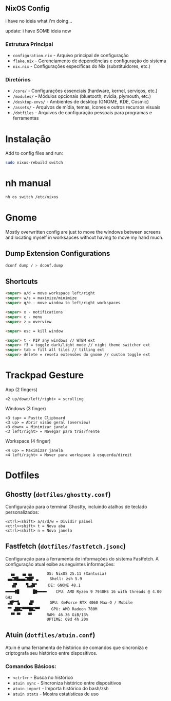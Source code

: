 ## NixOS Config

i have no ideia what i'm doing...

update: i have SOME ideia now

### Estrutura Principal
- `configuration.nix` - Arquivo principal de configuração
- `flake.nix` - Gerenciamento de dependências e configuração do sistema
- `nix.nix` - Configurações específicas do Nix (substituidores, etc.)

### Diretórios
- `/core/` - Configurações essenciais (hardware, kernel, serviços, etc.)
- `/modules/` - Módulos opcionais (bluetooth, nvidia, plymouth, etc.)
- `/desktop-envs/` - Ambientes de desktop (GNOME, KDE, Cosmic)
- `/assets/` - Arquivos de mídia, temas, ícones e outros recursos visuais
- `/dotfiles` - Arquivos de configuração pessoais para programas e ferramentas

# Instalação

Add to config files and run:

```sh
sudo nixos-rebuild switch
```

# nh manual

```sh 
nh os switch /etc/nixos
```

# Gnome
Mostly overwritten config are just to move the windows between screens and locating myself in worksapces without having to move my hand much.

## Dump Extension Configurations

```sh
dconf dump / > dconf.dump
```

## Shortcuts
```md
<super> a/d = move workspace left/right
<super> w/s = maximize/minimize
<super> q/e - move window to left/right workspaces

<super> x - notifications
<super> c - menu
<super> z = overview

<super> esc = kill window

<super> t - PIP any windows // WTBM ext
<super> f3 = toggle dark/light mode // night theme switcher ext
<super> tab = fill all tiles // tilling ext
<super> delete = reseta extensões do gnome // custom toggle ext
```

# Trackpad Gesture
App (2 fingers)
```
<2 up/down/left/right> = scrolling
```

Windows (3 finger)
```
<3 tap> = Pastte Clipboard
<3 up> = Abrir visão geral (overview)
<3 down> = Minimizar janela
<3 left/right> = Navegar para trás/frente
```

Workspace (4 finger)
```
<4 up> = Maximizar janela
<4 left/right> = Mover para workspace à esquerda/direit
```

# Dotfiles

## Ghostty (`dotfiles/ghostty.conf`)
Configuração para o terminal Ghostty, incluindo atalhos de teclado personalizados:

```
<ctrl><shift> a/s/d/w = Dividir painel
<ctrl><shift> t = Nova aba
<ctrl><shift> n = Nova janela
```

## Fastfetch (`dotfiles/fastfetch.jsonc`)
Configuração para a ferramenta de informações do sistema Fastfetch. A configuração atual exibe as seguintes informações:

```
  ▗▄   ▗▄ ▄▖      OS: NixOS 25.11 (Xantusia)
 ▄▄🬸█▄▄▄🬸█▛ ▃     Shell: zsh 5.9
   ▟▛    ▜▃▟🬕     DE: GNOME 48.1
🬋🬋🬫█      █🬛🬋🬋    CPU: AMD Ryzen 9 7940HS 16 with threads @ 4.00 GHz
 🬷▛🮃▙    ▟▛       GPU: GeForce RTX 4060 Max-Q / Mobile
 🮃 ▟█🬴▀▀▀█🬴▀▀     GPU: AMD Radeon 780M
  ▝▀ ▀▘   ▀▘      RAM: 46.36 GiB/13%
                  UPTIME: 69d 4h 20m 
```

## Atuin (`dotfiles/atuin.conf`)
Atuin é uma ferramenta de histórico de comandos que sincroniza e criptografa seu histórico entre dispositivos.


### Comandos Básicos:
- `<ctrl>r` - Busca no histórico
- `atuin sync` - Sincroniza histórico entre dispositivos
- `atuin import` - Importa histórico do bash/zsh
- `atuin stats` - Mostra estatísticas de uso
  
